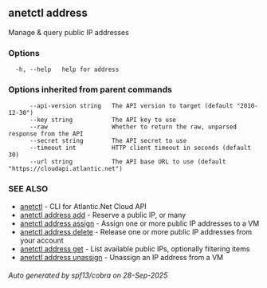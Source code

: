 ## anetctl address

Manage & query public IP addresses

### Options

```
  -h, --help   help for address
```

### Options inherited from parent commands

```
      --api-version string   The API version to target (default "2010-12-30")
      --key string           The API key to use
      --raw                  Whether to return the raw, unparsed response from the API
      --secret string        The API secret to use
      --timeout int          HTTP client timeout in seconds (default 30)
      --url string           The API base URL to use (default "https://cloudapi.atlantic.net")
```

### SEE ALSO

* [anetctl](anetctl.md)	 - CLI for Atlantic.Net Cloud API
* [anetctl address add](anetctl_address_add.md)	 - Reserve a public IP, or many
* [anetctl address assign](anetctl_address_assign.md)	 - Assign one or more public IP addresses to a VM
* [anetctl address delete](anetctl_address_delete.md)	 - Release one or more public IP addresses from your account
* [anetctl address get](anetctl_address_get.md)	 - List available public IPs, optionally filtering items
* [anetctl address unassign](anetctl_address_unassign.md)	 - Unassign an IP address from a VM

###### Auto generated by spf13/cobra on 28-Sep-2025
